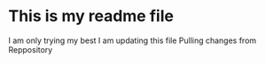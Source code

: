 # This is my readme file
I am only trying my best
I am updating this file
Pulling changes from Reppository
